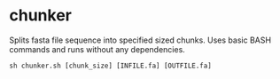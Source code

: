 # chunker
Splits fasta file sequence into specified sized chunks. Uses basic BASH commands and runs without any dependencies. 

    sh chunker.sh [chunk_size] [INFILE.fa] [OUTFILE.fa]
    
